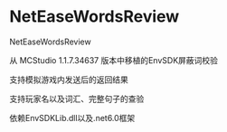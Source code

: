 # NetEaseWordsReview
NetEaseWordsReview

从 MCStudio 1.1.7.34637 版本中移植的EnvSDK屏蔽词校验

支持模拟游戏内发送后的返回结果

支持玩家名以及词汇、完整句子的查验

依赖EnvSDKLib.dll以及.net6.0框架
